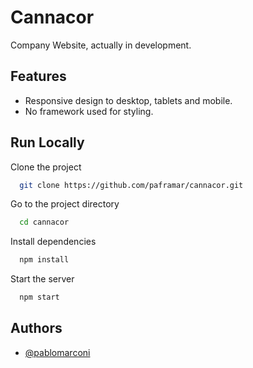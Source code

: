 
# Cannacor

Company Website, actually in development.


## Features

- Responsive design to desktop, tablets and mobile.
- No framework used for styling.


## Run Locally

Clone the project

```bash
  git clone https://github.com/paframar/cannacor.git
```

Go to the project directory

```bash
  cd cannacor
```

Install dependencies

```bash
  npm install
```

Start the server

```bash
  npm start
```


## Authors

- [@pablomarconi](https://github.com/paframar?tab=repositories)

